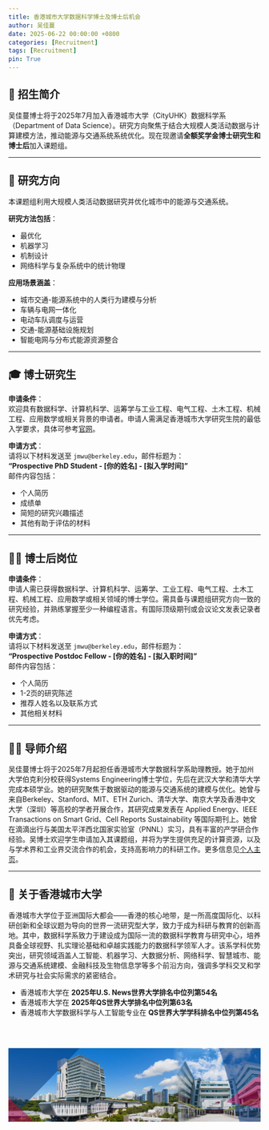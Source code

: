 ```yaml
---
title: 香港城市大学数据科学博士及博士后机会  
author: 吴佳蔓
date: 2025-06-22 00:00:00 +0800
categories: [Recruitment]
tags: [Recruitment]
pin: True
---
```



## 🌟 招生简介

吴佳蔓博士将于2025年7月加入香港城市大学（CityUHK）数据科学系（Department of Data Science）。研究方向聚焦于结合大规模人类活动数据与计算建模方法，推动能源与交通系统系统优化。现在现邀请**全额奖学金博士研究生和博士后**加入课题组。

---

## 🔬 研究方向

本课题组利用大规模人类活动数据研究并优化城市中的能源与交通系统。

**研究方法包括**：  
- 最优化
- 机器学习
- 机制设计
- 网络科学与复杂系统中的统计物理  

**应用场景涵盖**：  
- 城市交通-能源系统中的人类行为建模与分析  
- 车辆与电网一体化  
- 电动车队调度与运营  
- 交通-能源基础设施规划  
- 智能电网与分布式能源资源整合  

---

## 🎓 博士研究生

**申请条件**：  
欢迎具有数据科学、计算机科学、运筹学与工业工程、电气工程、土木工程、机械工程、应用数学或相关背景的申请者。申请人需满足香港城市大学研究生院的最低入学要求，具体可参考[官网](https://www.cityu.edu.hk/pg/research-degree-programmes/entrance-requirements)。

**申请方式**：  
请将以下材料发送至 `jmwu@berkeley.edu`，邮件标题为：  
**“Prospective PhD Student - [你的姓名] - [拟入学时间]”**  
邮件内容包括：  
- 个人简历
- 成绩单  
- 简短的研究兴趣描述  
- 其他有助于评估的材料  

---

## 🧑‍🔬 博士后岗位

**申请条件**：  
申请人需已获得数据科学、计算机科学、运筹学、工业工程、电气工程、土木工程、机械工程、应用数学或相关领域的博士学位。需具备与课题组研究方向一致的研究经验，并熟练掌握至少一种编程语言。有国际顶级期刊或会议论文发表记录者优先考虑。

**申请方式**：  
请将以下材料发送至 `jmwu@berkeley.edu`，邮件标题为：  
**“Prospective Postdoc Fellow - [你的姓名] - [拟入职时间]”**  
邮件内容包括：  
- 个人简历  
- 1-2页的研究陈述  
- 推荐人姓名以及联系方式  
- 其他相关材料  

---

## 👩‍🏫 导师介绍

吴佳蔓博士将于2025年7月起担任香港城市大学数据科学系助理教授。她于加州大学伯克利分校获得Systems Engineering博士学位，先后在武汉大学和清华大学完成本硕学业。她的研究聚焦于数据驱动的能源与交通系统的建模与优化。她曾与来自Berkeley、Stanford、MIT、ETH Zurich、清华大学、南京大学及香港中文大学（深圳）等高校的学者开展合作，其研究成果发表在 Applied Energy、IEEE Transactions on Smart Grid、Cell Reports Sustainability 等国际期刊上。她曾在滴滴出行与美国太平洋西北国家实验室（PNNL）实习，具有丰富的产学研合作经验。吴博士欢迎学生申请加入其课题组，并将为学生提供充足的计算资源，以及与学术界和工业界交流合作的机会，支持高影响力的科研工作。更多信息见[个人主页](https://charmainewu.github.io/about/)。

---

## 🏫 关于香港城市大学
香港城市大学位于亚洲国际大都会——香港的核心地带，是一所高度国际化、以科研创新和全球议题为导向的世界一流研究型大学，致力于成为科研与教育的创新高地。其中，数据科学系致力于建设成为国际一流的数据科学教育与研究中心，培养具备全球视野、扎实理论基础和卓越实践能力的数据科学领军人才。该系学科优势突出，研究领域涵盖人工智能、机器学习、大数据分析、网络科学、智慧城市、能源与交通系统建模、金融科技及生物信息学等多个前沿方向，强调多学科交叉和学术研究与社会实际需求的紧密结合。
- 香港城市大学在 **2025年U.S. News世界大学排名中位列第54名**  
- 香港城市大学在 **2025年QS世界大学排名中位列第63名**  
- 香港城市大学数据科学与人工智能专业在 **QS世界大学学科排名中位列第45名**


<br/>
<br/>
<p align="center">
  <img src="/assets/fig/cityucampus.png" width="900">
  <br><i> </i>
</p>
